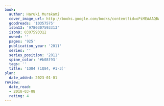 ```yaml
---
book:
  author: Haruki Murakami
  cover_image_url: http://books.google.com/books/content?id=oPiMEAAAQBAJ&printsec=frontcover&img=1&zoom=1&source=gbs_api
  goodreads: '10357575'
  isbn13: '9780307593313'
  isbn9: 0307593312
  owned: ''
  pages: '925'
  publication_year: '2011'
  series: ''
  series_position: '2011'
  spine_color: '#b08f93'
  tags: ''
  title: '1Q84 (1Q84, #1-3)'
plan:
  date_added: 2023-01-01
review:
  date_read:
  - 2018-03-08
  rating: 4
---
```

